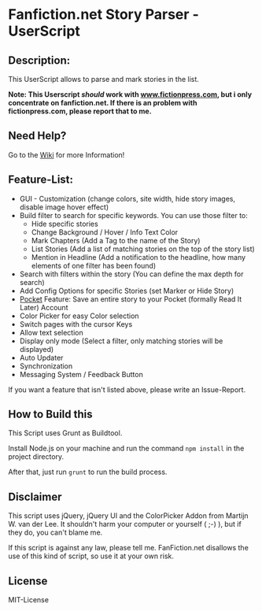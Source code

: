 # Fanfiction.net Story Parser - UserScript

## Description:

This UserScript allows to parse and mark stories in the list.

**Note: This Userscript *should* work with www.fictionpress.com, but i only concentrate on fanfiction.net.
If there is an problem with fictionpress.com, please report that to me.**


## Need Help?

Go to the [Wiki](https://github.com/MRH4287/FFNetParser/wiki) for more Information!



## Feature-List:
* GUI - Customization (change colors, site width, hide story images, disable image hover effect)
* Build filter to search for specific keywords.
  You can use those filter to:
   * Hide specific stories
   * Change Background / Hover / Info Text Color
   * Mark Chapters (Add a Tag to the name of the Story)
   * List Stories (Add a list of matching stories on the top of the story list)
   * Mention in Headline (Add a notification to the headline, how many elements of one filter has been found) 
* Search with filters within the story (You can define the max depth for search)
* Add Config Options for specific Stories (set Marker or Hide Story)
* [Pocket](http://getpocket.com) Feature:
  Save an entire story to your Pocket (formally Read It Later) Account
* Color Picker for easy Color selection
* Switch pages with the cursor Keys
* Allow text selection
* Display only mode (Select a filter, only matching stories will be displayed)
* Auto Updater
* Synchronization 
* Messaging System / Feedback Button
  
If you want a feature that isn't listed above, please write an Issue-Report.      



## How to Build this

This Script uses Grunt as Buildtool.

Install Node.js on your machine and run the command `npm install` in the project directory.

After that, just run `grunt` to run the build process.


## Disclaimer

This script uses jQuery, jQuery UI and the ColorPicker Addon from Martijn W. van der Lee.
It shouldn't harm your computer or yourself ( ;-) ), but if they do, you can't blame me.

If this script is against any law, please tell me.
FanFiction.net disallows the use of this kind of script, so use it at your own risk.


## License

MIT-License
